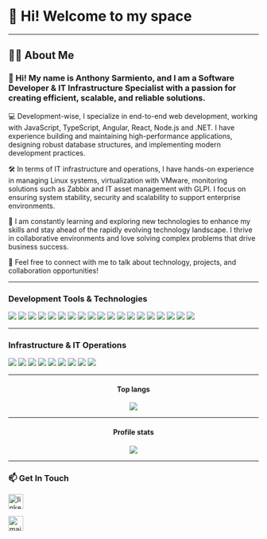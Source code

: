# 👋 Hi! Welcome to my space
---

<h2 align="left">👩‍💻  About Me</h2>
<h3 align="left">👋 Hi! My name is Anthony Sarmiento, and I am a Software Developer & IT Infrastructure Specialist with a passion for creating efficient, scalable, and reliable solutions.</h3>


💻 Development-wise, I specialize in end-to-end web development, working with JavaScript, TypeScript, Angular, React, Node.js and .NET. I have experience building and maintaining high-performance applications, designing robust database structures, and implementing modern development practices.

🛠️ In terms of IT infrastructure and operations, I have hands-on experience in managing Linux systems, virtualization with VMware, monitoring solutions such as Zabbix and IT asset management with GLPI. I focus on ensuring system stability, security and scalability to support enterprise environments.

🚀 I am constantly learning and exploring new technologies to enhance my skills and stay ahead of the rapidly evolving technology landscape. I thrive in collaborative environments and love solving complex problems that drive business success.

📩 Feel free to connect with me to talk about technology, projects, and collaboration opportunities!

---

### Development Tools & Technologies 

<p align="left">
<img src = "https://img.shields.io/badge/-HTML5-E34F26?style=flat&logo=html5&logoColor=white"> <img src = "https://img.shields.io/badge/-CSS3-1572B6?style=flat&logo=css3&logoColor=white">
<img src="https://img.shields.io/badge/-Bootstrap-563D7C?style=flat&logo=bootstrap&logoColor=white">
<img src="https://img.shields.io/badge/-JavaScript-eed718?style=flat&logo=javascript&logoColor=ffffff">
<img src="https://img.shields.io/badge/-React-000000?style=flat&logo=react&logoColor=00c8ff">
<img src="https://img.shields.io/badge/-MongoDB-4DB33D?style=flat&logo=mongodb&logoColor=FFFFFF">
<img src="https://img.shields.io/badge/-MySQL-F29111?style=flat&logo=mysql&logoColor=FFFFFF">
<img src="https://img.shields.io/badge/-Express.js-787878?style=flat">
<img src="https://img.shields.io/badge/-Node.js-3C873A?style=flat&logo=Node.js&logoColor=white">
<img src="https://img.shields.io/badge/-Firebase-FFA611?style=flat&logo=firebase&logoColor=FFFFFF">
<img src="http://img.shields.io/badge/-Git-F1502F?style=flat&logo=git&logoColor=FFFFFF">
<img src="http://img.shields.io/badge/-Github-000000?style=flat&logo=github&logoColor=FFFFFF">
<img src="https://img.shields.io/badge/-TypeScript-3178C6?style=flat&logo=typescript&logoColor=white">
<img src="http://img.shields.io/badge/-VS%20Code-007ACC?style=flat&logo=visual%20studio%20code&logoColor=white">
<img src="https://img.shields.io/badge/-Angular-DD0031?style=flat&logo=angular&logoColor=white">
<img src="https://img.shields.io/badge/-.NET-512BD4?style=flat&logo=.net&logoColor=white">
<img src="https://img.shields.io/badge/-Python-black?style=flat&logo=python&logoColor=white"> 
<img src="https://img.shields.io/badge/-Unity-000000?style=flat&logo=unity&logoColor=white">
<img src="https://img.shields.io/badge/-SQL%20Server-CC2927?style=flat&logo=microsoft%20sql%20server&logoColor=white">
</p>


---

### Infrastructure & IT Operations 
<p align="left">
<img src="https://img.shields.io/badge/-Bash-4EAA25?style=flat&logo=gnubash&logoColor=white">
<img src="https://img.shields.io/badge/-Linux-FCC624?style=flat&logo=linux&logoColor=black">
<img src="https://img.shields.io/badge/-Zabbix-DC0030?style=flat&logo=zabbix&logoColor=white">
<img src="https://img.shields.io/badge/-GLPI-0066CC?style=flat&logo=glpi&logoColor=white">
<img src="https://img.shields.io/badge/-CentOS%20Stream-262577?style=flat&logo=centos&logoColor=white">
<img src="https://img.shields.io/badge/-VMware-607078?style=flat&logo=vmware&logoColor=white">
<img src="https://img.shields.io/badge/-ESET-0090D0?style=flat&logo=eset&logoColor=white">
<img src="https://img.shields.io/badge/-360%20Total%20Security-00A500?style=flat&logo=360&logoColor=white">
<img src="https://img.shields.io/badge/-TrueNAS-0095D5?style=flat&logo=truenas&logoColor=white">
</p>

---

<h4 align="center">Top langs</h4>

<p align="center"><img src="https://github-readme-stats.vercel.app/api/top-langs/?username=Haisar1&langs_count=10&theme=tokyonight&layout=compact"  /></p>


---

<h4 align="center">Profile stats</h4>

<p align="center"><img src="https://github-readme-stats.vercel.app/api?username=Haisar1&show_icons=true&theme=synthwave" /></p>

---

### 📫 Get In Touch
<p align="left">
<a href="https://linkedin.com/in/anthony-sarmiento-055b79210"><img src="https://www.vectorlogo.zone/logos/linkedin/linkedin-icon.svg" width="30px" alt="linkedin"></a>

<a href="mailto:anthonysarmiento044@gmail.com"><img src="https://www.vectorlogo.zone/logos/gmail/gmail-icon.svg" width="30px" alt="mail"></a> 
</p>
